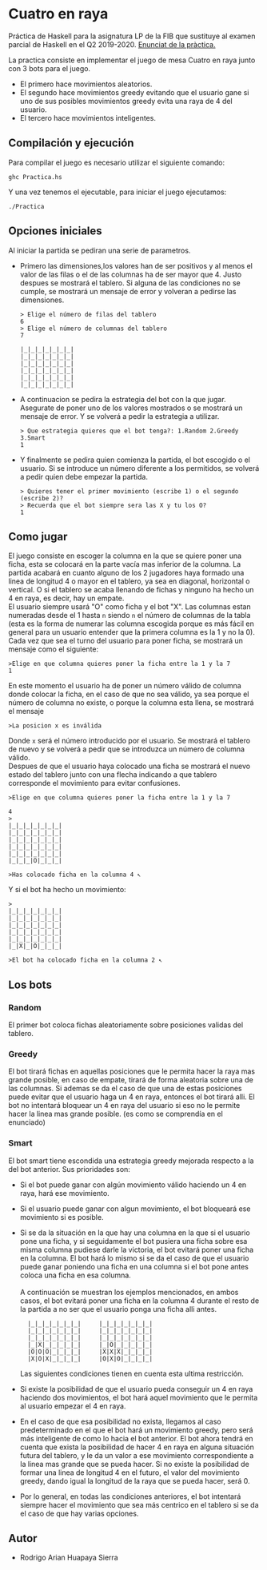 # Cuatro en raya
Práctica de Haskell para la asignatura LP de la FIB que sustituye al examen parcial de Haskell en el Q2 2019-2020. [Enunciat de la pràctica. ](https://github.com/jordi-petit/lp-quatre-en-ratlla)

La practica consiste en implementar el juego de mesa Cuatro en raya junto con 3 bots para el juego. 
* El primero hace movimientos aleatorios.
* El segundo hace movimientos greedy evitando que el usuario gane si uno de sus posibles movimientos greedy evita una raya de 4 del usuario.
* El tercero hace movimientos inteligentes.

## Compilación y ejecución
Para compilar el juego es necesario utilizar el siguiente comando:
```
ghc Practica.hs
```

Y una vez tenemos el ejecutable, para iniciar el juego ejecutamos: 

```
./Practica
```

## Opciones iniciales
Al iniciar la partida se pediran una serie de parametros. 
* Primero las dimensiones,los valores han de ser positivos y al menos el valor de las filas o el de las columnas ha de ser mayor que 4. Justo despues se mostrará el tablero. Si alguna de las condiciones no se cumple, se mostrará un mensaje de error y volveran a pedirse las dimensiones.

    ```
    > Elige el número de filas del tablero
    6
    > Elige el número de columnas del tablero
    7

    |_|_|_|_|_|_|_|
    |_|_|_|_|_|_|_|
    |_|_|_|_|_|_|_|
    |_|_|_|_|_|_|_|
    |_|_|_|_|_|_|_|
    |_|_|_|_|_|_|_|
    ```

* A continuacion se pedira la estrategia del bot con la que jugar. Asegurate de poner uno de los valores mostrados o se mostrará un mensaje de error. Y se volverá a pedir la estrategia a utilizar.
    ```
    > Que estrategia quieres que el bot tenga?: 1.Random 2.Greedy 3.Smart
    1
    ```
* Y finalmente se pedira quien comienza la partida, el bot escogido o el usuario. Si se introduce un número diferente a los permitidos, se volverá a pedir quien debe empezar la partida.

    ```
    > Quieres tener el primer movimiento (escribe 1) o el segundo (escribe 2)?
    > Recuerda que el bot siempre sera las X y tu los O?
    1
    ```

## Como jugar
El juego consiste en escoger la columna en la que se quiere poner una ficha, esta se colocará en la parte vacía mas inferior de la columna. La partida acabará en cuanto alguno de los 2 jugadores haya formado una linea de longitud 4 o mayor en el tablero, ya sea en diagonal, horizontal o vertical. O si el tablero se acaba llenando de fichas y ninguno ha hecho un 4 en raya, es decir, hay un empate. <br> 
El usuario siempre usará "O" como ficha y el bot "X". Las columnas estan numeradas desde el 1 hasta `n` siendo `n` el número de columnas de la tabla (esta es la forma de numerar las columna escogida porque es más fácil en general para un usuario entender que la primera columna es la 1 y no la 0).<br>
Cada vez que sea el turno del usuario para poner ficha, se mostrará un mensaje como el siguiente:

```
>Elige en que columna quieres poner la ficha entre la 1 y la 7
1
```
En este momento el usuario ha de poner un número válido de columna donde colocar la ficha, en el caso de que no sea válido, ya sea porque el número de columna no existe, o porque la columna esta llena, se mostrará el mensaje
```
>La posicion x es inválida
```
Donde `x` será el número introducido por el usuario.
Se mostrará el tablero de nuevo y se volverá a pedir que se introduzca un número de columna válido.<br>
Despues de que el usuario haya colocado una ficha se mostrará el nuevo estado del tablero junto con una flecha indicando a que tablero corresponde el movimiento para evitar confusiones.

```
>Elige en que columna quieres poner la ficha entre la 1 y la 7

4
>
|_|_|_|_|_|_|_|
|_|_|_|_|_|_|_|
|_|_|_|_|_|_|_|
|_|_|_|_|_|_|_| 
|_|_|_|_|_|_|_|
|_|_|_|O|_|_|_|

>Has colocado ficha en la columna 4 ↖
```
Y si el bot ha hecho un movimiento:
```
>
|_|_|_|_|_|_|_|
|_|_|_|_|_|_|_|
|_|_|_|_|_|_|_|
|_|_|_|_|_|_|_|
|_|_|_|_|_|_|_|
|_|X|_|O|_|_|_|

>El bot ha colocado ficha en la columna 2 ↖
```

## Los bots
### Random
El primer bot coloca fichas aleatoriamente sobre posiciones validas del tablero.
### Greedy
El bot tirará fichas en aquellas posiciones que le permita hacer la raya mas grande posible, en caso de empate, tirará de forma aleatoria sobre una de las columnas.   Si ademas se da el caso de que una de estas posiciones puede evitar que el usuario haga un 4 en raya, entonces el bot tirará alli. El bot no intentará bloquear un 4 en raya del usuario si eso no le permite hacer la linea mas grande posible. (es como se comprendía en el enunciado)
### Smart
El bot smart tiene escondida una estrategia greedy mejorada respecto a la del bot anterior. Sus prioridades son:
* Si el bot puede ganar con algún movimiento válido haciendo un 4 en raya, hará ese movimiento.
* Si el usuario puede ganar con algun movimiento, el bot bloqueará ese movimiento si es posible.

* Si se da la situación en la que hay una columna en la que si el usuario pone una ficha, y si seguidamente el bot pusiera una ficha sobre esa misma columna pudiese darle la victoria, el bot evitará poner una ficha en la columna. El bot hará lo mismo si se da el caso de que el usuario puede ganar poniendo una ficha en una columna si el bot pone antes coloca una ficha en esa columna. <br><br>
   A continuación se muestran los ejemplos mencionados, en ambos casos, el bot evitará poner una ficha en la columna 4 durante el resto de la partida a no ser que el usuario ponga una ficha alli antes.
  ```
    |_|_|_|_|_|_|_|     |_|_|_|_|_|_|_|
    |_|_|_|_|_|_|_|     |_|_|_|_|_|_|_|
    |_|_|_|_|_|_|_|     |_|_|_|_|_|_|_|
    |_|X|_|_|_|_|_|     |_|O|_|_|_|_|_|
    |O|O|O|_|_|_|_|     |X|X|X|_|_|_|_|
    |X|O|X|_|_|_|_|     |O|X|O|_|_|_|_|
  ```
  Las siguientes condiciones tienen en cuenta esta ultima restricción.<br>
* Si existe la posibilidad de que el usuario pueda conseguir un 4 en raya haciendo dos movimientos, el bot hará aquel movimiento que le permita al usuario empezar el 4 en raya.
* En el caso de que esa posibilidad no exista, llegamos al caso predeterminado en el que el bot hará un movimiento greedy, pero será más inteligente de como lo hacia el bot anterior. El bot ahora tendrá en cuenta que exista la posibilidad de hacer 4 en raya en alguna situación futura del tablero, y le da un valor a ese movimiento correspondiente a la linea mas grande que se pueda hacer. Si no existe la posibilidad de formar una linea de longitud 4 en el futuro, el valor del movimiento greedy, dando igual la longitud de la raya que se pueda hacer, será 0.
* Por lo general, en todas las condiciones anteriores, el bot intentará siempre hacer el movimiento que sea más centrico en el tablero si se da el caso de que hay varias opciones.

## Autor
* Rodrigo Arian Huapaya Sierra